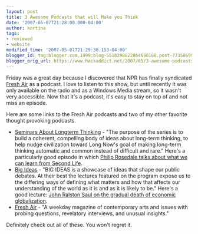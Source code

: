```yaml
---
layout: post
title: 3 Awesome Podcasts that will Make you Think
date: '2007-05-07T21:28:00.000-04:00'
author: kortina
tags:
- reviewed
- website
modified_time: '2007-05-07T21:29:30.153-04:00'
blogger_id: tag:blogger.com,1999:blog-5518298822864690168.post-7735869938239777247
blogger_orig_url: https://www.hackaddict.net/2007/05/3-awesome-podcasts-that-will-make-you.html
---
```


<p>Friday was a great day because I discovered that NPR has finally syndicated <a href="http://www.npr.org/templates/story/story.php?storyId=13" title="NPR : Fresh Air from WHYY">Fresh Air</a> as a podcast.  I love to listen to this show, but until recently it was only available on the radio and as a Windows Media stream, so it wasn't very accessible.  Now that it's a podcast, it's easy to stay on top of and not miss an episode.</p><p>Here are some links to the Fresh Air podcasts and two of my other favorite thought provoking podcasts.</p><ul> <li><a href="http://www.longnow.org/projects/seminars/SALT.xml" title="SALT - Seminars About Long Term Thinking">Seminars About Longterm Thinking</a> - "The purpose of the series is to build a coherent, compelling body of ideas about long-term thinking, to help nudge civilization toward Long Now's goal of making long-term thinking automatic and common instead of difficult and rare."  Here's a particularly good episode in which <a href="http://media.longnow.org/seminars/salt-020061130-rosedale/salt-020061130-rosedale.mp3">Philip Rosedale talks about what we can learn from Second Life</a>.</li> <li><a href="http://www.tvo.org/TVOspecial3/WebObjects/TVOMedia.woa?bigideasfeed">Big Ideas</a> - "BIG IDEAS is a showcase of ideas that shape our public debates. At their best the lectures featured on the program expose us to the differing ways of defining what matters and how that affects our understanding of the world as it is and as it is likely to be."  Here's a good lecture: <a href="http://www.tvo.org/podcasts/bi/audio/BIJohnRalstonSaul042107.mp3">John Ralston Saul on the gradual death of economic globalization</a>.</li> <li><a href="http://www.npr.org/rss/podcast.php?id=13" title="NPR: Fresh Air">Fresh Air</a> - "A weekday magazine of contemporary arts and issues with probing questions, revelatory interviews, and unusual insights."</li></ul><p>Definitely check out all of these.  You won't regret it.</p>